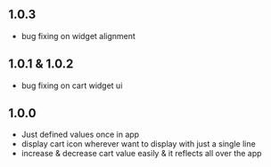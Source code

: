 ## 1.0.3

- bug fixing on widget alignment

## 1.0.1  & 1.0.2

- bug fixing on cart widget ui


## 1.0.0

- Just defined values once in app
- display cart icon wherever want to display with just a single line
- increase & decrease cart value easily & it reflects all over the app
